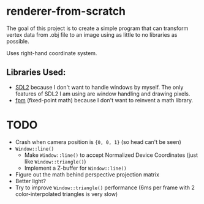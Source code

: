 # renderer-from-scratch

The goal of this project is to create a simple program that can transform vertex data from .obj file to an image using as little to no libraries as possible.

Uses right-hand coordinate system.

## Libraries Used:
- [SDL2](https://www.libsdl.org/) because I don't want to handle windows by myself. The only features of SDL2 I am using are window handling and drawing pixels.
- [fpm](https://github.com/MikeLankamp/fpm) (fixed-point math) because I don't want to reinvent a math library.

# TODO

- Crash when camera position is `{0, 0, 1}` (so head can't be seen)
- `Window::line()`
    - Make `Window::line()` to accept Normalized Device Coordinates (just like `Window::triangle()`)
    - Implement a Z-buffer for `Window::line()`
- Figure out the math behind perspective projection matrix
- Better light?
- Try to improve `Window::triangle()` performance (6ms per frame with 2 color-interpolated triangles is very slow)